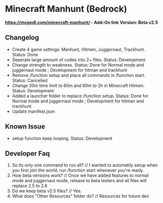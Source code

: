# Minecraft Manhunt (Bedrock)
**https://mcpedl.com/minecraft-manhunt/ - Add-On link**
**Version: Beta v2.5**
## Changelog
- Create 4 game settings: Manhunt, Hitmen, Juggernaut, Trackhunt. Status: Done
- Seperate large amount of codes into 2+ files. Status: Development
- Change strength to weakness. Status: Done for Normal mode and juggernaut mode ; Development for hitman and trackhunt
- Remove /function setup and place all commands in /function start. Status: Cancelled
- Change 30m time limit to 60m and 60m to 2h in Minecraft Hitmen. Status: Development
- Added a launcher folder to replace /function setup. Status: Done for Normal mode and juggernaut mode ; Development for hitman and trackhunt
- Update manifest.json

## Known Issue
- setup function keep looping. Status: Development

## Developer Faq
1. So its only one command to run all? // I wanted to automatily setup when you first join the world, run /function start whenever you're ready.
2. How beta versions work? // Once we have added features to normal mode and juggernaut mode, release to beta testers and all files will replace 2.5 to 2.6
3. Do we keep beta v2.5 files? // Yes.
4. What does "Other Resources" folder do? // Resources for future dev
